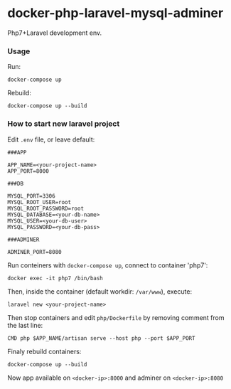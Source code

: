 # docker-php-laravel-mysql-adminer

Php7+Laravel development env.

### Usage

Run:
```shell
docker-compose up
```

Rebuild:
```shell
docker-compose up --build
```

### How to start new laravel project

Edit `.env` file, or leave default:
```
###APP

APP_NAME=<your-project-name>
APP_PORT=8000

###DB

MYSQL_PORT=3306
MYSQL_ROOT_USER=root
MYSQL_ROOT_PASSWORD=root
MYSQL_DATABASE=<your-db-name>
MYSQL_USER=<your-db-user>
MYSQL_PASSWORD=<your-db-pass>

###ADMINER

ADMINER_PORT=8080
```

Run conteiners with `docker-compose up`, connect to container 'php7':
```shell
docker exec -it php7 /bin/bash
```
Then, inside the container (default workdir: `/var/www`), execute:
```shell
laravel new <your-project-name>
```

Then stop containers and edit `php/Dockerfile` by removing comment from the last line:
```
CMD php $APP_NAME/artisan serve --host php --port $APP_PORT
```

Finaly rebuild containers:
```
docker-compose up --build
```

Now app available on `<docker-ip>:8000` and adminer on `<docker-ip>:8080`
